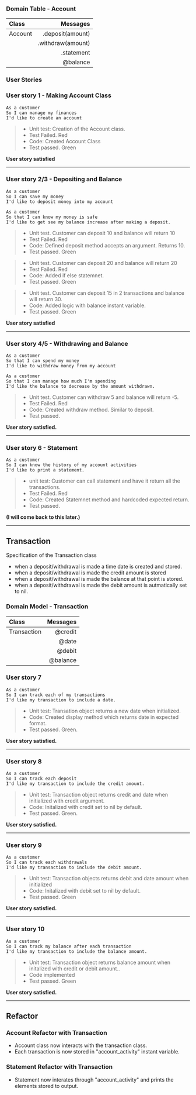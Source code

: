 ### Domain Table - Account

| Class       | Messages  |
| :---        |  ----:    |
| Account     | .deposit(amount)  |
|             | .withdraw(amount)  |
|             | .statement  |
|             | @balance  |

### User Stories  

### User story 1 - Making Account Class
```
As a customer
So I can manage my finances
I'd like to create an account 
```
> - Unit test: Creation of the Account class. 
> - Test Failed. Red
> - Code: Created Account Class
> - Test passed. Green

**User story satisfied**

---

### User story 2/3 - Depositing and Balance
```
As a customer 
So I can save my money
I'd like to deposit money into my account

As a customer 
So that I can know my money is safe
I'd like to get see my balance increase after making a deposit.
```

> -  Unit test. Customer can deposit 10 and balance will return 10
> -  Test Failed. Red
> -  Code: Defined deposit method accepts an argument. Returns 10. 
> -  Test passed. Green


> -  Unit test. Customer can deposit 20 and balance will return 20
> - Test Failed. Red
> - Code: Added if else statemnet. 
> - Test passed. Green

> - Unit test. Customer can deposit 15 in 2 transactions and balance will return 30. 
> - Code: Added logic with balance instant variable.
> - Test passed. Green

**User story satisfied**

---

### User story 4/5 - Withdrawing and Balance
```
As a customer 
So that I can spend my money                                           
I'd like to withdraw money from my account

As a customer 
So that I can manage how much I'm spending
I'd like the balance to decrease by the amount withdrawn. 
```
> -  Unit test. Customer can withdraw 5 and balance will return -5. 
> - Test Failed. Red
> -  Code: Created withdraw method. Similar to deposit.
> -  Test passed.

**User story satisfied.**

---

### User story 6 - Statement
```
As a customer
So I can know the history of my account activities 
I'd like to print a statement.
```
> -  unit test: Customer can call statement and have it return all the transactions.
> -  Test Failed. Red
> -  Code: Created Statemnet method and hardcoded expected return.
> - Test passed.

**(I will come back to this later.)**

---

## Transaction

Specification of the Transaction class
- when a deposit/withdrawal is made a time date is created and stored.
- when a deposit/withdrawal is made the credit amount is stored
- when a deposit/withdrawal is made the balance at that point is stored.
- when a deposit/withdrawal is made the debit amount is autmatically set to nil. 


### Domain Model - Transaction

| Class       | Messages  |
| :---        |  ----:    |
| Transaction | @credit   |
|             | @date     |
|             | @debit    |
|             | @balance  |


### User story 7
```
As a customer
So I can track each of my transactions
I'd like my transaction to include a date.
```

> - Unit test: Transation object returns a new date when initialized.
> - Code: Created display method which returns date in expected format.
> - Test passed. Green. 

**User story satisfied.**

---

### User story 8
``` 
As a customer
So I can track each deposit
I'd like my transaction to include the credit amount.
```

> - Unit test: Transaction object returns credit and date when initialized with credit argument.
> - Code: Initalized with credit set to nil by default.
> - Test passed. Green.

**User story satisfied.**

---

### User story 9
```
As a customer 
So I can track each withdrawals
I'd like my transaction to include the debit amount.
```

> - Unit test: Transaction objects returns debit and date amount when initialized
> - Code: Initalized with debit set to nil by default.
> - Test passed. Green

**User story satisfied.**

---

### User story 10
```
As a customer 
So I can track my balance after each transaction
I'd like my transaction to include the balance amount.
```

> - Unit test: Transaction object returns balance amount when initalized with credit or debit amount..
> - Code implemented
> - Test passed. Green

**User story satisfied.**

---

## Refactor

### Account Refactor with Transaction
 - Account class now interacts with the transaction class.
 - Each transaction is now stored in "account_activity" instant variable.
 
### Statement Refactor with Transaction
 - Statement now interates through "account_activity" and prints the elements stored to output. 






